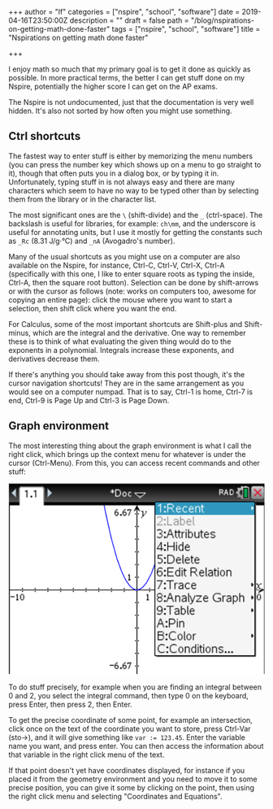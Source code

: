 +++
author = "lf"
categories = ["nspire", "school", "software"]
date = 2019-04-16T23:50:00Z
description = ""
draft = false
path = "/blog/nspirations-on-getting-math-done-faster"
tags = ["nspire", "school", "software"]
title = "Nspirations on getting math done faster"

+++

I enjoy math so much that my primary goal is to get it done as quickly as possible. In more practical terms, the better I can get stuff done on my Nspire, potentially the higher score I can get on the AP exams.

The Nspire is not *un*documented, just that the documentation is very well hidden. It's also not sorted by how often you might use something.

## Ctrl shortcuts
The fastest way to enter stuff is either by memorizing the menu numbers (you can press the number key which shows up on a menu to go straight to it), though that often puts you in a dialog box, or by typing it in. Unfortunately, typing stuff in is not always easy and there are many characters which seem to have no way to be typed other than by selecting them from the library or in the character list.

The most significant ones are the `\` (shift-divide) and the `_` (ctrl-space). The backslash is useful for libraries, for example: `ch\mm`, and the underscore is useful for annotating units, but I use it mostly for getting the constants such as `_Rc` (8.31 J/g·°C) and `_nA` (Avogadro's number).

Many of the usual shortcuts as you might use on a computer are also available on the Nspire, for instance, Ctrl-C, Ctrl-V, Ctrl-X, Ctrl-A (specifically with this one, I like to enter square roots as typing the inside, Ctrl-A, then the square root button). Selection can be done by shift-arrows or with the cursor as follows (note: works on computers too, awesome for copying an entire page): click the mouse where you want to start a selection, then shift click where you want the end.

For Calculus, some of the most important shortcuts are Shift-plus and Shift-minus, which are the integral and the derivative. One way to remember these is to think of what evaluating the given thing would do to the exponents in a polynomial. Integrals increase these exponents, and derivatives decrease them.

If there's anything you should take away from this post though, it's the cursor navigation shortcuts! They are in the same arrangement as you would see on a computer numpad. That is to say, Ctrl-1 is home, Ctrl-7 is end, Ctrl-9 is Page Up and Ctrl-3 is Page Down.

## Graph environment
The most interesting thing about the graph environment is what I call the right click, which brings up the context menu for whatever is under the cursor (Ctrl-Menu). From this, you can access recent commands and other stuff:

![Annotation-2019-04-16-172723](../images/Annotation-2019-04-16-172723.png)

To do stuff precisely, for example when you are finding an integral between 0 and 2, you select the integral command, then type 0 on the keyboard, press Enter, then press 2, then Enter.

To get the precise coordinate of some point, for example an intersection, click once on the text of the coordinate you want to store, press Ctrl-Var (sto->), and it will give something like `var := 123.45`. Enter the variable name you want, and press enter. You can then access the information about that variable in the right click menu of the text.

If that point doesn't yet have coordinates displayed, for instance if you placed it from the geometry environment and you need to move it to some precise position, you can give it some by clicking on the point, then using the right click menu and selecting "Coordinates and Equations".

